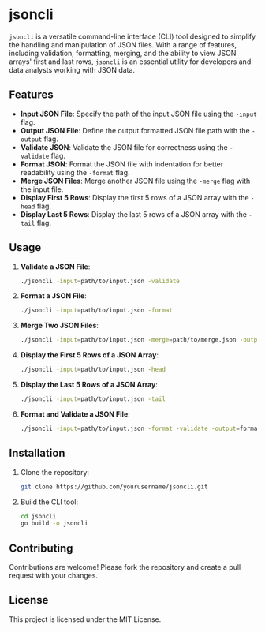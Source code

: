 # jsoncli

`jsoncli` is a versatile command-line interface (CLI) tool designed to simplify the handling and manipulation of JSON files. With a range of features, including validation, formatting, merging, and the ability to view JSON arrays' first and last rows, `jsoncli` is an essential utility for developers and data analysts working with JSON data.

## Features

- **Input JSON File**: Specify the path of the input JSON file using the `-input` flag.
- **Output JSON File**: Define the output formatted JSON file path with the `-output` flag.
- **Validate JSON**: Validate the JSON file for correctness using the `-validate` flag.
- **Format JSON**: Format the JSON file with indentation for better readability using the `-format` flag.
- **Merge JSON Files**: Merge another JSON file using the `-merge` flag with the input file.
- **Display First 5 Rows**: Display the first 5 rows of a JSON array with the `-head` flag.
- **Display Last 5 Rows**: Display the last 5 rows of a JSON array with the `-tail` flag.

## Usage

1. **Validate a JSON File**:
    ```sh
    ./jsoncli -input=path/to/input.json -validate
    ```

2. **Format a JSON File**:
    ```sh
    ./jsoncli -input=path/to/input.json -format
    ```

3. **Merge Two JSON Files**:
    ```sh
    ./jsoncli -input=path/to/input.json -merge=path/to/merge.json -output=merged.json
    ```

4. **Display the First 5 Rows of a JSON Array**:
    ```sh
    ./jsoncli -input=path/to/input.json -head
    ```

5. **Display the Last 5 Rows of a JSON Array**:
    ```sh
    ./jsoncli -input=path/to/input.json -tail
    ```

6. **Format and Validate a JSON File**:
    ```sh
    ./jsoncli -input=path/to/input.json -format -validate -output=formatted.json
    ```

## Installation

1. Clone the repository:
    ```sh
    git clone https://github.com/yourusername/jsoncli.git
    ```

2. Build the CLI tool:
    ```sh
    cd jsoncli
    go build -o jsoncli
    ```

## Contributing

Contributions are welcome! Please fork the repository and create a pull request with your changes.

## License

This project is licensed under the MIT License.
